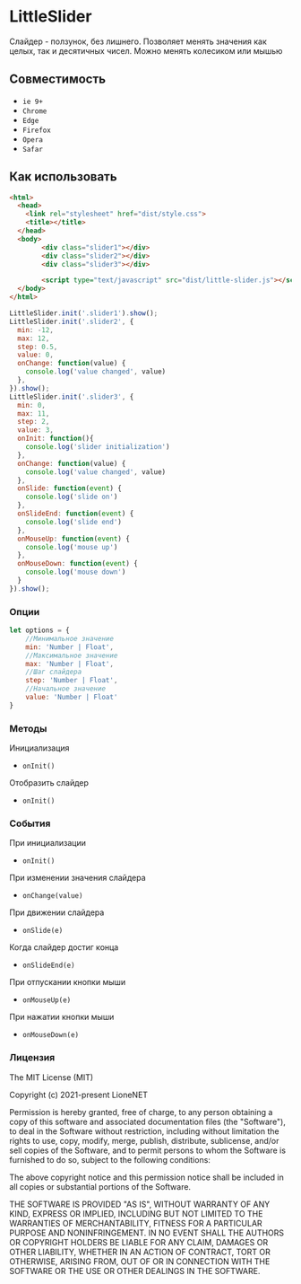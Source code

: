 # LittleSlider

Слайдер - ползунок, без лишнего.
Позволяет менять значения как целых, так и десятичных чисел.
Можно менять колесиком или мышью

## Совместимость

* `ie 9+`
* `Chrome`	
* `Edge`	
* `Firefox`
*	`Opera`	
* `Safar`

## Как использовать

```html
<html>
  <head>
    <link rel="stylesheet" href="dist/style.css">
    <title></title>
  </head>
  <body>
		<div class="slider1"></div>
		<div class="slider2"></div>
		<div class="slider3"></div>

		<script type="text/javascript" src="dist/little-slider.js"></script>
  </body>
</html>
```

```js
LittleSlider.init('.slider1').show();
LittleSlider.init('.slider2', {
  min: -12,
  max: 12,
  step: 0.5,
  value: 0,
  onChange: function(value) {
    console.log('value changed', value)
  },
}).show();
LittleSlider.init('.slider3', {
  min: 0,
  max: 11,
  step: 2,
  value: 3,
  onInit: function(){
    console.log('slider initialization')
  },
  onChange: function(value) {
    console.log('value changed', value)
  },
  onSlide: function(event) {
    console.log('slide on')
  },
  onSlideEnd: function(event) {
    console.log('slide end')
  },
  onMouseUp: function(event) {
    console.log('mouse up')
  },
  onMouseDown: function(event) {
    console.log('mouse down')
  }
}).show();
```

### Опции

```js
let options = {
	//Минимальное значение
	min: 'Number | Float',
	//Максимальное значение
	max: 'Number | Float',
	//Шаг слайдера
	step: 'Number | Float',
	//Начальное значение
	value: 'Number | Float'
}
```

### Методы 

Инициализация
- ``onInit()``

Отобразить слайдер
- ``onInit()``



### События

При инициализации
- ``onInit()``

При изменении значения слайдера
- ``onChange(value)``

При движении слайдера
- ``onSlide(e)``

Когда слайдер достиг конца
- ``onSlideEnd(e)``

При отпускании кнопки мыши
- ``onMouseUp(e)``

При нажатии кнопки мыши
- ``onMouseDown(e)``


### Лицензия

The MIT License (MIT)

Copyright (c) 2021-present LioneNET

Permission is hereby granted, free of charge, to any person obtaining a copy of this software and associated documentation files (the "Software"), to deal in the Software without restriction, including without limitation the rights to use, copy, modify, merge, publish, distribute, sublicense, and/or sell copies of the Software, and to permit persons to whom the Software is furnished to do so, subject to the following conditions:

The above copyright notice and this permission notice shall be included in all copies or substantial portions of the Software.

THE SOFTWARE IS PROVIDED "AS IS", WITHOUT WARRANTY OF ANY KIND, EXPRESS OR IMPLIED, INCLUDING BUT NOT LIMITED TO THE WARRANTIES OF MERCHANTABILITY, FITNESS FOR A PARTICULAR PURPOSE AND NONINFRINGEMENT. IN NO EVENT SHALL THE AUTHORS OR COPYRIGHT HOLDERS BE LIABLE FOR ANY CLAIM, DAMAGES OR OTHER LIABILITY, WHETHER IN AN ACTION OF CONTRACT, TORT OR OTHERWISE, ARISING FROM, OUT OF OR IN CONNECTION WITH THE SOFTWARE OR THE USE OR OTHER DEALINGS IN THE SOFTWARE.